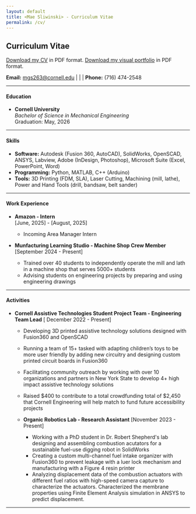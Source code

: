 ```yaml
---
layout: default
title: <Mae Sliwinski> - Curriculum Vitae
permalink: /cv/
---
```

## Curriculum Vitae

[Download my CV](/MaeSliwinskiResume.pdf) in PDF format.
[Download my visual portfolio](/MaeSliwinskiPortfolio.pdf) in PDF format.


**Email:** [mgs263@cornell.edu](mailto:mgs263@cornell.edu) | | | **Phone:** (716) 474-2548

---

#### Education
- **Cornell University**  
  *Bachelor of Science in Mechanical Engineering*  
  Graduation: May, 2026

---

#### Skills
- **Software:** Autodesk (Fusion 360, AutoCAD), SolidWorks, OpenSCAD, ANSYS, Labview, Adobe (InDesign, Photoshop), Microsoft Suite (Excel, PowerPoint, Word)
- **Programming:** Python, MATLAB, C++ (Arduino)
- **Tools:** 3D Printing (FDM, SLA), Laser Cutting, Machining (mill, lathe), Power and Hand Tools (drill, bandsaw, belt sander)

--- 

#### Work Experience
- **Amazon - Intern**  
  [June, 2025] - [August, 2025]  
  - Incoming Area Manager Intern

- **Munfacturing Learning Studio - Machine Shop Crew Member**
  [September 2024 - Present]
  - Trained over 40 students to independently operate the mill and lath in a machine shop that serves 5000+ students
  - Advising students on engineering projects by preparing and using engineering drawings

---

#### Activities
- **Cornell Assistive Technologies Student Project Team - Engineering Team Lead** 
  [ December 2022 - Present]
  -	Developing 3D printed assistive technology solutions designed with Fusion360 and OpenSCAD
  - Running a team of 15+ tasked with adapting children’s toys to be more user friendly by adding new circuitry and designing custom printed circuit boards in Fusion360
  - Facilitating community outreach by working with over 10 organizations and partners in New York State to develop 4+ high impact assistive technology solutions
  - Raised $400 to contribute to a total crowdfunding total of $2,450 that Cornell Engineering will help match to fund future accessibility projects

  - **Organic Robotics Lab - Research Assistant**
    [November 2023 - Present]
    - Working with a PhD student in Dr. Robert Shepherd's lab designing and assembling combustion acutators for a sustainable fuel-use digging robot in SolidWorks
    - Creating a custom multi-channel fuel intake organizer with Fusion360 to prevent leakage with a luer lock mechanism and manufacturing with a Figure 4 resin printer
    - Analyzing displacement data of the combustion actuators with different fuel ratios with high-speed camera capture to characterize the actuators. Characterized the membrane properties using Finite Element Analysis simulation in ANSYS to predict displacement. 

---
